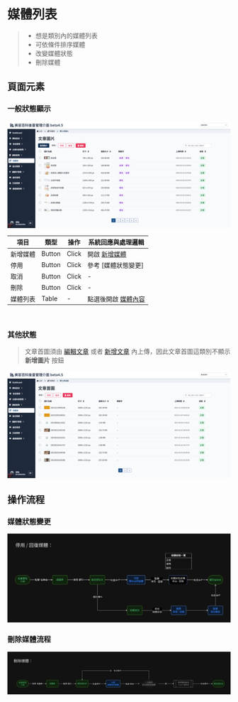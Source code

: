 # 媒體列表
> - 想是類別內的媒體列表
> - 可依條件排序媒體
> - 改變媒體狀態
> - 刪除媒體


## 頁面元素
### 一般狀態顯示
![畫面示意](asset/media-list_01.png)

| 項目 | 類型 | 操作 | 系統回應與處理邏輯 |
| --- | --- | --- | --- |
| 新增媒體 | Button | Click | 開啟 [新增媒體](Pages/Beauty/media/add-media.md) |
| 停用 | Button | Click | 參考 [媒體狀態變更] |
| 取消 | Button | Click | - |
| 刪除 | Button | Click | - |
| 媒體列表 | Table | - | 點選後開啟 [媒體內容](Pages/Beauty/media/media-info.md) |


<br>

### 其他狀態
> 文章首圖須由 [編輯文章](Pages/Beauty/content/article-edit.md) 或者 [新增文章](Pages/Beauty/content/add-article.md) 內上傳，因此文章首圖這類別不顯示 **新增圖片** 按鈕

![其他畫面示意](asset/media-list_02.png)



## 操作流程

### 媒體狀態變更
![媒體狀態變更](asset/suspend-media-flow.png)

### 刪除媒體流程
![刪除媒體](asset/delete-media-flow.png)

